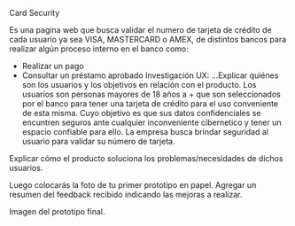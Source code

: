 Card Security

Es una pagina web que busca validar el numero de tarjeta de crédito de cada usuario ya sea VISA, MASTERCARD o AMEX, de distintos bancos para realizar algún proceso interno en el banco como:
* Realizar un pago
* Consultar un préstamo aprobado
Investigación UX:
...Explicar quiénes son los usuarios y los objetivos en relación con el producto.
Los usuarios son personas mayores de 18 años a + que son seleccionados por el banco para tener una tarjeta de crédito para el uso conveniente de esta misma. 
Cuyo objetivo es que sus datos confidenciales se encuntren seguros ante cualquier inconveniente cibernetico y tener un espacio confiable para ello.
La empresa busca brindar seguridad al usuario para validar su número de tarjeta.

Explicar cómo el producto soluciona los problemas/necesidades de dichos usuarios.


Luego colocarás la foto de tu primer prototipo en papel.
Agregar un resumen del feedback recibido indicando las mejoras a realizar.

Imagen del prototipo final.